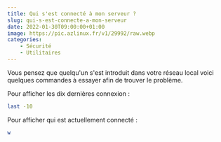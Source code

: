 ```yaml
---
title: Qui s'est connecté à mon serveur ?
slug: qui-s-est-connecte-a-mon-serveur
date: 2022-01-30T09:00:00+01:00
image: https://pic.azlinux.fr/v1/29992/raw.webp
categories:
    - Sécurité
    - Utilitaires
---
```


Vous pensez que quelqu'un s'est introduit dans votre réseau local voici quelques commandes à essayer afin de trouver le problème.

Pour afficher les dix dernières connexion :

```bash
last -10
```

Pour afficher qui est actuellement connecté :

```bash
w
```